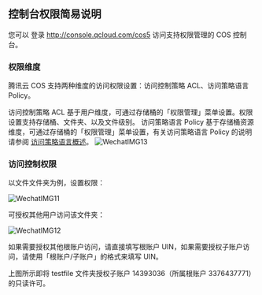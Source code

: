 ## 控制台权限简易说明
您可以 登录 http://console.qcloud.com/cos5 访问支持权限管理的 COS 控制台。

### 权限维度
腾讯云 COS 支持两种维度的访问权限设置：访问控制策略 ACL、访问策略语言 Policy。

访问控制策略 ACL 基于用户维度，可通过存储桶的「权限管理」菜单设置。权限设置支持存储桶、文件夹、以及文件级别。
访问策略语言 Policy 基于存储桶资源维度，可通过存储桶的「权限管理」菜单设置，有关访问策略语言 Policy 的说明请参阅 [访问策略语言概述]()。
![WechatIMG13](/Users/lyz/Desktop/WechatIMG13.jpeg)

### 访问控制权限

以文件文件夹为例，设置权限：

![WechatIMG11](/Users/lyz/Desktop/WechatIMG11.jpeg)

可授权其他用户访问该文件夹：

![WechatIMG12](/Users/lyz/Desktop/WechatIMG12.jpeg)

如果需要授权其他根账户访问，请直接填写根账户 UIN，如果需要授权子账户访问，请使用「根账户/子账户」的格式来填写 UIN。

上图所示即将 testfile 文件夹授权子账户 14393036（所属根账户 3376437771）的只读许可。

